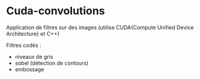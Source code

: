 # Cuda-convolutions

Application de filtres sur des images (utilise CUDA{Compute Unified Device Architecture} et C++)

Filtres codés : 
- niveaux de gris
- sobel (détection de contours)
- embossage
